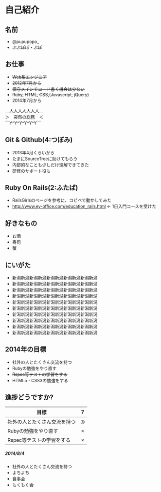 # 自己紹介

## 名前
 * @pupupopo_
 * ぷぷぽぽ・ぷぽ

## お仕事
 * ~~Web系エンジニア~~
 * ~~2012年7月から~~
 * ~~保守メインでコード書く機会は少ない~~
 * ~~Ruby, HTML, CSS,(Javascript, jQuery)~~
 * 2014年7月から

 ＿人人人人人人人＿  
 ＞　突然の総務　＜  
 ￣Y^Y^Y^Y^Y^Y￣  

## Git & Github(4:つぼみ)
 * 2013年4月くらいから
 * たまにSourceTreeに助けてもらう
 * 内部的なことも少しだけ理解できてきた
 * 研修のサポート役も

## Ruby On Rails(2:ふたば)
 * RailsGirlsのページを参考に、コピペで動かしてみた
 * http://www.ey-office.com/education_rails.html ← 1日入門コースを受けた

## 好きなもの
 * お酒
 * 寿司
 * 蟹

## にいがた
 * 新潟新潟新潟新潟新潟新潟新潟新潟新潟新潟
 * 新潟新潟新潟新潟新潟新潟新潟新潟新潟新潟
 * 新潟新潟新潟新潟新潟新潟新潟新潟新潟新潟
 * 新潟新潟新潟新潟新潟新潟新潟新潟新潟新潟
 * 新潟新潟新潟新潟新潟新潟新潟新潟新潟新潟
 * 新潟新潟新潟新潟新潟新潟新潟新潟新潟新潟
 * 新潟新潟新潟新潟新潟新潟新潟新潟新潟新潟
 * 新潟新潟新潟新潟新潟新潟新潟新潟新潟新潟
 * 新潟新潟新潟新潟新潟新潟新潟新潟新潟新潟
 * 新潟新潟新潟新潟新潟新潟新潟新潟新潟新潟

## 2014年の目標
 * 社外の人とたくさん交流を持つ
 * Rubyの勉強をやり直す
 * ~~Rspec等テストの学習をする~~
 * HTML5・CSS3の勉強をする

## 進捗どうですか?

|          目標          | 7 |
| --------------------- |:---:|
| 社外の人とたくさん交流を持つ | ◎ |
| Rubyの勉強をやり直す | × |
| Rspec等テストの学習をする | × |

##### 2014/8/4
 * 社外の人とたくさん交流を持つ
  * よちよち
  * 食事会
  * もくもく会
